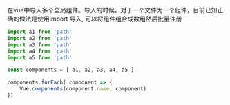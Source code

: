 在vue中导入多个全局组件。导入的时候，对于一个文件为一个组件，目前已知正确的做法是使用import 导入, 可以将组件组合成数组然后批量注册

```javascript
import a1 from 'path'
import a2 from 'path'
import a3 from 'path'
import a4 from 'path'
import a5 from 'path'

const components = [ a1, a2, a3, a4, a5 ]

components.forEach( component => {
    Vue.components(component.name, component)
})

```

